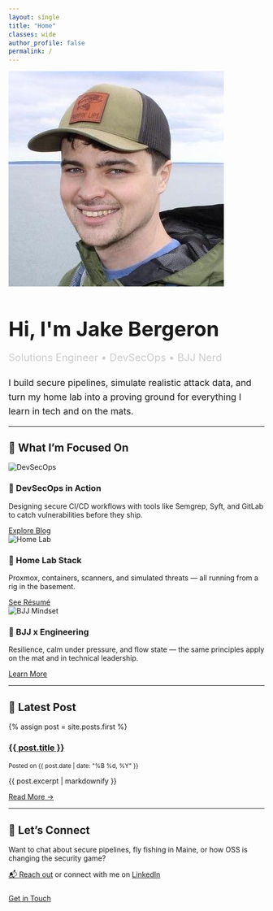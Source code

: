 ```yaml
---
layout: single
title: "Home"
classes: wide
author_profile: false
permalink: /
---
```


<!-- Load Google Fonts -->
<link href="https://fonts.googleapis.com/css2?family=Inter:wght@400;600;700&display=swap" rel="stylesheet">
<style>
  html { scroll-behavior: smooth; }

  body {
    background-color: #0f0f0f;
    color: #eee;
    font-family: 'Inter', sans-serif;
    background-image: url('https://www.transparenttextures.com/patterns/cubes.png');
    background-repeat: repeat;
    background-size: auto;
  }

  .hero-intro {
    text-align: center;
    padding: 5rem 1rem 3rem;
    background: linear-gradient(135deg, #1a1a1a 0%, #111 100%);
    border-radius: 18px;
    margin-bottom: 3rem;
    box-shadow: 0 4px 30px rgba(0,0,0,0.3);
  }

  .hero-intro img {
    width: 120px;
    height: 120px;
    border-radius: 50%;
    border: 3px solid #666;
    margin-bottom: 1.2rem;
  }

  .typing {
    font-weight: 600;
    border-right: 2px solid #eee;
    animation: blink 0.8s step-end infinite;
  }

  @keyframes blink {
    50% { border-color: transparent; }
  }

  .section-grid {
    display: flex;
    flex-wrap: wrap;
    gap: 2rem;
    justify-content: center;
  }

  .card {
    background: #1d1d1d;
    color: #eee;
    border-radius: 16px;
    padding: 2rem;
    box-shadow: 0 8px 24px rgba(0, 0, 0, 0.4);
    min-width: 280px;
    max-width: 350px;
    flex: 1;
    transition: transform 0.2s ease, box-shadow 0.2s ease;
  }

  .card:hover {
    transform: translateY(-4px);
    box-shadow: 0 12px 30px rgba(0, 0, 0, 0.5);
  }

  .card img {
    border-radius: 12px;
    margin-bottom: 1rem;
    width: 100%;
    height: 200px;
    object-fit: cover;
  }

  .btn,
  .btn--inverse {
    display: inline-block;
    padding: 0.6rem 1.2rem;
    background-color: transparent;
    border: 2px solid #eee;
    color: #eee;
    border-radius: 8px;
    text-decoration: none;
    margin-top: 1rem;
    transition: background 0.2s ease, color 0.2s ease;
  }

  .btn:hover,
  .btn--inverse:hover {
    background-color: #eee;
    color: #111;
  }

  .fade-in {
    animation: fadeIn 1.4s ease-out;
  }

  @keyframes fadeIn {
    from { opacity: 0; transform: translateY(20px); }
    to   { opacity: 1; transform: translateY(0); }
  }
</style>

<div class="hero-intro fade-in">
  <img src="/assets/images/your-photo.jpg" alt="Jake Bergeron">
  <h1 style="font-size: 2.5rem; margin-bottom: 0.5rem;">Hi, I'm Jake Bergeron</h1>
  <p style="font-size: 1.25rem; color: #ccc; margin-bottom: 1.5rem;">
    <span class="typing" id="typing-text">Solutions Engineer • DevSecOps • BJJ Nerd</span>
  </p>
  <p style="max-width: 720px; margin: 0 auto; font-size: 1.1rem; line-height: 1.6;">
    I build secure pipelines, simulate realistic attack data, and turn my home lab into a proving ground for everything I learn in tech and on the mats.
  </p>
</div>

<script>
  const text = [
    "Solutions Engineer",
    "DevSecOps Nerd",
    "Jiu-Jitsu Practitioner",
    "Home Lab Tinkerer",
    "Linux Advocate"
  ];
  let i = 0;
  setInterval(() => {
    document.getElementById("typing-text").textContent = text[i % text.length];
    i++;
  }, 2800);
</script>

---

## 🚀 What I’m Focused On

<div class="section-grid fade-in">

  <div class="card">
    <img src="https://source.unsplash.com/400x200/?cybersecurity" alt="DevSecOps">
    <h3>🔐 DevSecOps in Action</h3>
    <p>Designing secure CI/CD workflows with tools like Semgrep, Syft, and GitLab to catch vulnerabilities before they ship.</p>
    <a href="/blog/" class="btn btn--inverse">Explore Blog</a>
  </div>

  <div class="card">
    <img src="https://source.unsplash.com/400x200/?homelab,server" alt="Home Lab">
    <h3>🧪 Home Lab Stack</h3>
    <p>Proxmox, containers, scanners, and simulated threats — all running from a rig in the basement.</p>
    <a href="/resume/" class="btn btn--inverse">See Résumé</a>
  </div>

  <div class="card">
    <img src="https://source.unsplash.com/400x200/?jiu-jitsu" alt="BJJ Mindset">
    <h3>🥋 BJJ x Engineering</h3>
    <p>Resilience, calm under pressure, and flow state — the same principles apply on the mat and in technical leadership.</p>
    <a href="/about/" class="btn btn--inverse">Learn More</a>
  </div>

</div>

---

## 📝 Latest Post

{% assign post = site.posts.first %}
### <a href="{{ post.url }}">{{ post.title }}</a>
<small>Posted on {{ post.date | date: "%B %d, %Y" }}</small>

{{ post.excerpt | markdownify }}

<a href="{{ post.url }}" class="btn btn--inverse">Read More →</a>

---

## 💬 Let’s Connect

Want to chat about secure pipelines, fly fishing in Maine, or how OSS is changing the security game?

[📬 Reach out](/contact/) or connect with me on [LinkedIn](https://linkedin.com/in/jakebergeron)

<div style="margin-top: 1.5rem;">
  <a class="btn btn--inverse" href="/contact/">Get in Touch</a>
</div>
